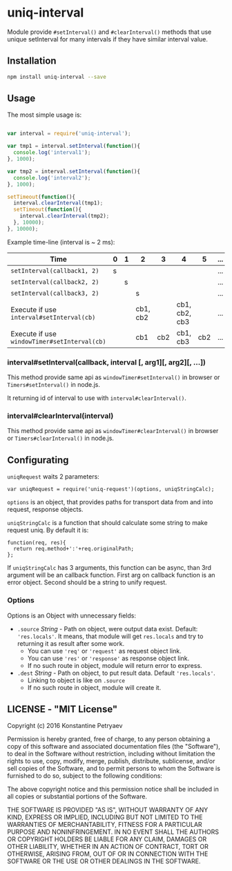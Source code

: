 uniq-interval
============

Module provide `#setInterval()` and `#clearInterval()` methods that use unique setInterval 
for many intervals if they have similar interval value.


## Installation

```sh
npm install uniq-interval --save
```

## Usage

The most simple usage is:

```javascript

var interval = require('uniq-interval');

var tmp1 = interval.setInterval(function(){
  console.log('interval1');
}, 1000);

var tmp2 = interval.setInterval(function(){
  console.log('interval2');
}, 1000);

setTimeout(function(){
  interval.clearInterval(tmp1);
  setTimeout(function(){
    interval.clearInterval(tmp2);
  }, 10000);
}, 10000);

```

Example time-line (interval is ~ 2 ms):

Time                                         | 0 | 1 | 2        | 3   | 4             | 5   | ...
---------------------------------------------|---|---|----------|-----|---------------|-----|-----
`setInterval(callback1, 2)`                  | s |   |          |     |               |     | ...
`setInterval(callback2, 2)`                  |   | s |          |     |               |     | ...
`setInterval(callback3, 2)`                  |   |   | s        |     |               |     | ...
Execute if use `interval#setInterval(cb)`    |   |   | cb1, cb2 |     | cb1, cb2, cb3 |     | ...
Execute if use `windowTimer#setInterval(cb)` |   |   | cb1      | cb2 | cb1, cb3      | cb2 | ...




### interval#setInterval(callback, interval [, arg1][, arg2][, ...])

This method provide same api as `windowTimer#setInterval()` in browser or `Timers#setInterval()` in node.js.

It returning id of interval to use with `interval#clearInterval()`.

### interval#clearInterval(interval)

This method provide same api as `windowTimer#clearInterval()` in browser or `Timers#clearInterval()` in node.js.


## Configurating

`uniqRequest` waits 2 parameters:

`var uniqRequest = require('uniq-request')(options, uniqStringCalc);`

`options` is an object, that provides paths for transport data from and into request, response objects.

`uniqStringCalc` is a function that should calculate some string to make request uniq. By default it is:

```
function(req, res){
  return req.method+':'+req.originalPath;
};
```

If `uniqStringCalc` has 3 arguments, this function can be async, than 3rd argument will be an callback function.
First arg on callback function is an error object. Second should be a string to unify request.

### Options


Options is an Object with unnecessary fields:

* `.source` _String_ - Path on object, were output data exist. Default: `'res.locals'`. It means, 
that module will get `res.locals` and try to returning it as result after some work.
  * You can use `'req'` or `'request'` as request object link.
  * You can use `'res'` or `'response'` as response object link.
  * If no such route in object, module will return error to express.
* `.dest` _String_ - Path on object, to put result data. Default `'res.locals'`.
  * Linking to object is like on `.source`
  * If no such route in object, module will create it.



## LICENSE - "MIT License"

Copyright (c) 2016 Konstantine Petryaev

Permission is hereby granted, free of charge, to any person obtaining a copy
of this software and associated documentation files (the "Software"), to deal
in the Software without restriction, including without limitation the rights
to use, copy, modify, merge, publish, distribute, sublicense, and/or sell
copies of the Software, and to permit persons to whom the Software is
furnished to do so, subject to the following conditions:

The above copyright notice and this permission notice shall be included in all
copies or substantial portions of the Software.

THE SOFTWARE IS PROVIDED "AS IS", WITHOUT WARRANTY OF ANY KIND, EXPRESS OR
IMPLIED, INCLUDING BUT NOT LIMITED TO THE WARRANTIES OF MERCHANTABILITY,
FITNESS FOR A PARTICULAR PURPOSE AND NONINFRINGEMENT. IN NO EVENT SHALL THE
AUTHORS OR COPYRIGHT HOLDERS BE LIABLE FOR ANY CLAIM, DAMAGES OR OTHER
LIABILITY, WHETHER IN AN ACTION OF CONTRACT, TORT OR OTHERWISE, ARISING FROM,
OUT OF OR IN CONNECTION WITH THE SOFTWARE OR THE USE OR OTHER DEALINGS IN THE
SOFTWARE.